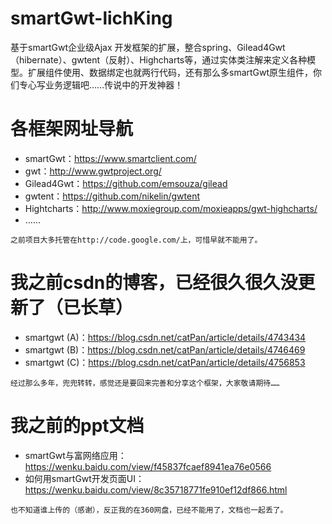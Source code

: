 # smartGwt-lichKing
基于smartGwt企业级Ajax 开发框架的扩展，整合spring、Gilead4Gwt（hibernate）、gwtent（反射）、Highcharts等，通过实体类注解来定义各种模型。扩展组件使用、数据绑定也就两行代码，还有那么多smartGwt原生组件，你们专心写业务逻辑吧……传说中的开发神器！

# 各框架网址导航
* smartGwt：https://www.smartclient.com/
* gwt：http://www.gwtproject.org/
* Gilead4Gwt：https://github.com/emsouza/gilead
* gwtent：https://github.com/nikelin/gwtent
* Hightcharts：http://www.moxiegroup.com/moxieapps/gwt-highcharts/
* ……
```
之前项目大多托管在http://code.google.com/上，可惜早就不能用了。
```

# 我之前csdn的博客，已经很久很久没更新了（已长草）
* smartgwt (A)：https://blog.csdn.net/catPan/article/details/4743434
* smartgwt (B)：https://blog.csdn.net/catPan/article/details/4746469
* smartgwt (C)：https://blog.csdn.net/catPan/article/details/4756853
```
经过那么多年，兜兜转转，感觉还是要回来完善和分享这个框架，大家敬请期待……
```

# 我之前的ppt文档
* smartGwt与富网络应用：https://wenku.baidu.com/view/f45837fcaef8941ea76e0566
* 如何用smartGwt开发页面UI：https://wenku.baidu.com/view/8c35718771fe910ef12df866.html
```
也不知道谁上传的（感谢），反正我的在360网盘，已经不能用了，文档也一起丢了。
```









